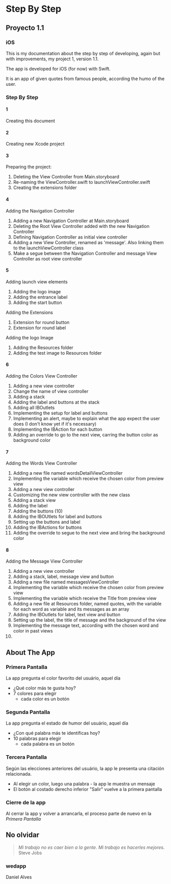 # Step By Step
## Proyecto 1.1
### iOS

This is my documentation about the step by step of developing, again but with improvements, my project 1, version 1.1.

The app is developed for iOS (for now) with Swift.

It is an app of given quotes from famous people, according the humo of the user.

### Step By Step
#### 1
Creating this document

#### 2
Creating new Xcode project

#### 3
Preparing the project:

1. Deleting the View Controller from Main.storyboard
2. Re-naming the ViewController.swift to launchViewController.swift
3. Creating the extensions folder

#### 4
Adding the Navigation Controller

1. Adding a new Navigation Controller at Main.storyboard
2. Deleting the Root View Controller added with the new Navigation Controller
3. Defining Navigation Controller as initial view controller
4. Adding a new View Controller, renamed as 'message'. Also linking them to the launchViewController class
5. Make a segue between the Navigation Controller and message View Controller as root view controller

#### 5
Adding launch view elements

1. Adding the logo image
2. Adding the entrance label
3. Adding the start button

Adding the Extensions

1. Extension for round button
2. Extension for round label

Adding the logo Image

1. Adding the Resources folder
2. Adding the test image to Resources folder

#### 6
Adding the Colors View Controller

1. Adding a new view controller
2. Change the name of view controller
3. Adding a stack
4. Adding the label and buttons at the stack
5. Adding all IBOutlets
6. Implementing the setup for label and buttons
7. Implementing an alert, maybe to explain what the app expect the user does (I don't know yet if it's necessary)
8. Implementing the IBAction for each button
9. Adding an override to go to the next view, carring the button color as background color

#### 7
Adding the Words View Controller

1. Adding a new file named wordsDetailViewController
2. Implementing the variable which receive the chosen color from preview view
3. Adding a new view controller
4. Customizing the new view controller with the new class
5. Adding a stack view
6. Adding the label
7. Adding the buttons (10)
8. Adding the IBOUtlets for label and buttons
9. Setting up the buttons and label
10. Adding the IBActions for buttons
11. Adding the override to segue to the next view and bring the background color

#### 8
Adding the Message View Controller

1. Adding a new view controller
2. Adding a stack, label, message view and button
3. Adding a new file named messagesViewController
4. Implementing the variable which receive the chosen color from preview view
5. Implementing the variable which receive the Title from preview view
6. Adding a new file at Resources folder, named quotes, with the variable for each word as variable and its messages as an array
7. Adding the IBOutlets for label, text view and button
8. Setting up the label, the title of message and the background of the view
9. Implementing the message text, according with the chosen word and color in past views
10. 



## About The App
### Primera Pantalla

La app pregunta el color favorito del usuário, aquel día

* ¿Qué color más te gusta hoy?
* 7 colores para elegir
	* cada color es un botón

### Segunda Pantalla

La app pregunta el estado de humor del usuário, aquel día

* ¿Con qué palabra más te identificas hoy?
* 10 palabras para elegir
	* cada palabra es un botón

### Tercera Pantalla

Según las elecciones anteriores del usuário, la app le presenta una citación relacionada.

* Al elegir un color, luego una palabra - la app le muestra un mensaje
* El botón al costado derecho inferior "Salir" vuelve a la primera pantalla

### Cierre de la app

Al cerrar la app y volver a arrancarla, el proceso parte de nuevo en la *Primera Pantalla* 

## No olvidar
> *Mi trabajo no es caer bien a la gente. Mi trabajo es hacerles mejores.* Steve Jobs

### wedapp
Daniel Alves